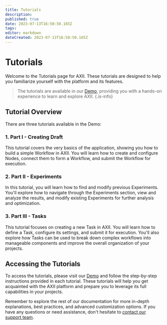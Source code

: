 ```yaml
---
title: Tutorials
description: 
published: true
date: 2023-07-13T16:50:50.165Z
tags: 
editor: markdown
dateCreated: 2023-07-13T16:50:50.165Z
---
```


# Tutorials

Welcome to the Tutorials page for AXII. These tutorials are designed to help you familiarize yourself with the platform and its features.
> The tutorials are available in our [Demo](https://demo.axii.ai), providing you with a hands-on experience to learn and explore AXII.
{.is-info}

## Tutorial Overview

There are three tutorials available in the Demo:

### 1. Part I - Creating Draft

This tutorial covers the very basics of the application, showing you how to build a simple Workflow in AXII. You will learn how to create and configure Nodes, connect them to form a Workflow, and submit the Workflow for execution.

### 2. Part II - Experiments

In this tutorial, you will learn how to find and modify previous Experiments. You'll explore how to navigate through the Experiments section, view and analyze the results, and modify existing Experiments for further analysis and optimization.

### 3. Part III - Tasks

This tutorial focuses on creating a new Task in AXII. You will learn how to define a Task, configure its settings, and submit it for execution. You'll also explore how Tasks can be used to break down complex workflows into manageable components and improve the overall organization of your projects.

## Accessing the Tutorials

To access the tutorials, please visit our [Demo](https://demo.axii.ai) and follow the step-by-step instructions provided in each tutorial. These tutorials will help you get acquainted with the AXII platform and prepare you to leverage its full capabilities in your projects.

Remember to explore the rest of our documentation for more in-depth explanations, best practices, and advanced customization options. If you have any questions or need assistance, don't hesitate to [contact our support team](mailto:hello@impeccable.ai).